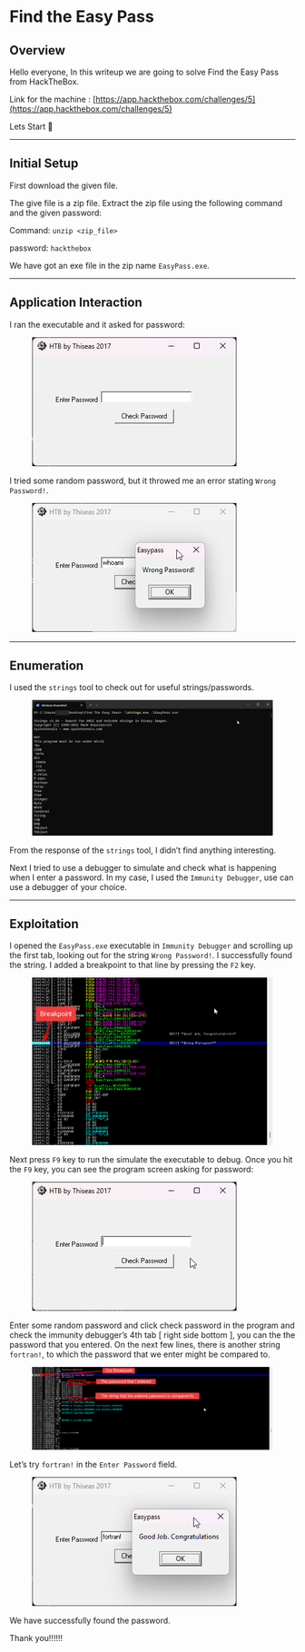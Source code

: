 # Find the Easy Pass

## Overview

Hello everyone, In this writeup we are going to solve Find the Easy Pass from HackTheBox.

Link for the machine : [https://app.hackthebox.com/challenges/5](https://app.hackthebox.com/challenges/5)

Lets Start 🙌

***

## Initial Setup

First download the given file.

The give file is a zip file. Extract the zip file using the following command and the given password:

Command: `unzip <zip_file>`

password: `hackthebox`

We have got an exe file in the zip name `EasyPass.exe`.

***

## Application Interaction

I ran the executable and it asked for password:

<figure><img src="../.gitbook/assets/Untitled (12).png" alt=""><figcaption></figcaption></figure>

I tried some random password, but it throwed me an error stating `Wrong Password!`.

<figure><img src="../.gitbook/assets/Untitled 1 (12).png" alt=""><figcaption></figcaption></figure>

***

## Enumeration

I used the `strings` tool to check out for useful strings/passwords.

<figure><img src="../.gitbook/assets/Untitled 2 (12).png" alt=""><figcaption></figcaption></figure>

From the response of the `strings` tool, I didn’t find anything interesting.

Next I tried to use a debugger to simulate and check what is happening when I enter a password. In my case, I used the `Immunity Debugger`, use can use a debugger of your choice.

***

## Exploitation

I opened the `EasyPass.exe` executable in `Immunity Debugger` and scrolling up the first tab, looking out for the string `Wrong Password!`. I successfully found the string. I added a breakpoint to that line by pressing the `F2` key.

<figure><img src="../.gitbook/assets/Untitled 3 (12).png" alt=""><figcaption></figcaption></figure>

Next press `F9` key to run the simulate the executable to debug. Once you hit the `F9` key, you can see the program screen asking for password:

<figure><img src="../.gitbook/assets/Untitled 4 (12).png" alt=""><figcaption></figcaption></figure>

Enter some random password and click check password in the program and check the immunity debugger’s 4th tab \[ right side bottom ], you can the the password that you entered. On the next few lines, there is another string `fortran!`, to which the password that we enter might be compared to.

<figure><img src="../.gitbook/assets/Untitled 5 (12).png" alt=""><figcaption></figcaption></figure>

Let’s try `fortran!` in the `Enter Password` field.

<figure><img src="../.gitbook/assets/Untitled 6 (12).png" alt=""><figcaption></figcaption></figure>

We have successfully found the password.

Thank you!!!!!!
